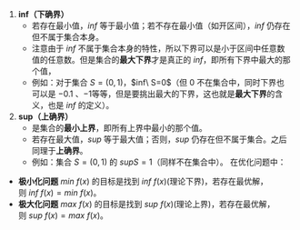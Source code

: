 1. **inf（下确界）**
    - 若存在最小值，$inf$ 等于最小值；若不存在最小值（如开区间），$inf$ 仍存在但不属于集合本身。
    - 注意由于 $inf$ 不属于集合本身的特性，所以下界可以是小于区间中任意数值的任意数。但是集合的**最大下界**才是真正的 $inf$，即所有下界中最大的那个值，
    - 例如：对于集合 $S=(0,1)$，$inf\ S=0$（但 $0$ 不在集合中，同时下界也可以是 $-0.1$ 、$-1$等等，但是要挑出最大的下界，这也就是**最大下界**的含义，也是 $inf$ 的定义）。
2. **sup（上确界）**
    - 是集合的**最小上界**，即所有上界中最小的那个值。
    - 若存在最大值，$sup$ 等于最大值；否则，$sup$ 仍存在但不属于集合。之后同理于**上确界**。
    - 例如：集合 $S=(0,1)$ 的 $sup S=1$（同样不在集合中）。
在优化问题中：
- **极小化问题** $min\ f(x)$ 的目标是找到 $inf\ f(x)$(理论下界)，若存在最优解，则 $inf\ f(x)=min\ f(x)$。
- **极大化问题** $max\ f(x)$ 的目标是找到 $sup\ f(x)$(理论上界)，若存在最优解，则 $sup\ f(x)=max\ f(x)$。